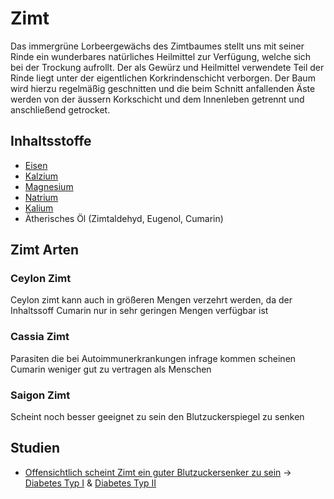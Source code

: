 # Zimt
Das immergrüne Lorbeergewächs des Zimtbaumes stellt uns mit seiner Rinde ein wunderbares natürliches Heilmittel zur Verfügung, welche sich bei der Trockung aufrollt.
Der als Gewürz und Heilmittel verwendete Teil der Rinde liegt unter der eigentlichen Korkrindenschicht verborgen.
Der Baum wird hierzu regelmäßig geschnitten und die beim Schnitt anfallenden Äste werden von der äussern Korkschicht und dem Innenleben getrennt und anschließend getrocket.

## Inhaltsstoffe
- [Eisen](../Datenbank_Elemente_Des_Periodensystems/Eisen.md)
- [Kalzium](../Datenbank_Elemente_Des_Periodensystems/Kalzium.md)
- [Magnesium](../Datenbank_Elemente_Des_Periodensystems/Magnesium.md)
- [Natrium](../Datenbank_Elemente_Des_Periodensystems/Natrium.md)
- [Kalium](../Datenbank_Elemente_Des_Periodensystems/Kalium.md)
- Ätherisches Öl (Zimtaldehyd, Eugenol, Cumarin)

## Zimt Arten
### Ceylon Zimt
Ceylon zimt kann auch in größeren Mengen verzehrt werden, da der Inhaltssoff Cumarin nur in sehr geringen Mengen verfügbar ist
### Cassia Zimt
Parasiten die bei Autoimmunerkrankungen infrage kommen scheinen Cumarin weniger gut zu vertragen als Menschen
### Saigon Zimt
Scheint noch besser geeignet zu sein den Blutzuckerspiegel zu senken

## Studien
- [Offensichtlich scheint Zimt ein guter Blutzuckersenker zu sein](https://www.researchgate.net/publication/224949199_Cinnamon_in_glycaemic_control_Systematic_review_and_meta_analysis) -> [Diabetes Typ I](../../Menschlicher%20Körper/Leiden/Diabetes/Diabetes%20Typ%201/Diabetes%20Typ%20I.md) & [Diabetes Typ II](../../Menschlicher%20Körper/Leiden/Diabetes/Diabetes%20Typ%20II.md)
